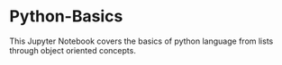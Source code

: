 # Python-Basics
This Jupyter Notebook covers the basics of python language from lists through object oriented concepts.
